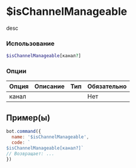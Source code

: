 # $isChannelManageable
desc
### Использование
```php
$isChannelManageable[канал?]
```

### Опции

| Опция | Описание | Тип | Обязательно |
|--------|-------------|------|----------|
| канал |  |  | Нет |  
## Пример(ы)

```javascript
bot.command({
  name: '$isChannelManageable',
  code: `
$isChannelManageable[канал?]`
// Возвращает: ...
})
```
